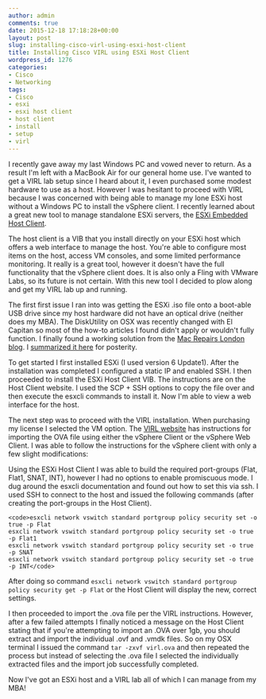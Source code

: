 ```yaml
---
author: admin
comments: true
date: 2015-12-18 17:18:28+00:00
layout: post
slug: installing-cisco-virl-using-esxi-host-client
title: Installing Cisco VIRL using ESXi Host Client
wordpress_id: 1276
categories:
- Cisco
- Networking
tags:
- Cisco
- esxi
- esxi host client
- host client
- install
- setup
- virl
---
```


I recently gave away my last Windows PC and vowed never to return. As a result I'm left with a MacBook Air for our general home use. I've wanted to get a VIRL lab setup since I heard about it, I even purchased some modest hardware to use as a host. However I was hesitant to proceed with VIRL because I was concerned with being able to manage my lone ESXi host without a Windows PC to install the vSphere client. I recently learned about a great new tool to manage standalone ESXi servers, the [ESXi Embedded Host Client](https://labs.vmware.com/flings/esxi-embedded-host-client).

The host client is a VIB that you install directly on your ESXi host which offers a web interface to manage the host. You're able to configure most items on the host, access VM consoles, and some limited performance monitoring. It really is a great tool, however it doesn't have the full functionality that the vSphere client does. It is also only a Fling with VMware Labs, so its future is not certain. With this new tool I decided to plow along and get my VIRL lab up and running.

The first first issue I ran into was getting the ESXi .iso file onto a boot-able USB drive since my host hardware did not have an optical drive (neither does my MBA). The DiskUtility on OSX was recently changed with El Capitan so most of the how-to articles I found didn't apply or wouldn't fully function. I finally found a working solution from the [Mac Repairs London blog](http://blog.macrepairsouthlondon.com/hardware/networking/create-esxi-usb-installer-mac-os-x/). I [summarized it here](http://robertjuric.com/tech/esxi-bootable-usb-from-mac-osx/) for posterity.

To get started I first installed ESXi (I used version 6 Update1). After the installation was completed I configured a static IP and enabled SSH. I then proceeded to install the ESXi Host Client VIB. The instructions are on the Host Client website. I used the SCP + SSH options to copy the file over and then execute the esxcli commands to install it. Now I'm able to view a web interface for the host.

The next step was to proceed with the VIRL installation. When purchasing my license I selected the VM option. The [VIRL website](http://virl-dev-innovate.cisco.com/) has instructions for importing the OVA file using either the vSphere Client or the vSphere Web Client. I was able to follow the instructions for the vSphere client with only a few slight modifications:

Using the ESXi Host Client I was able to build the required port-groups (Flat, Flat1, SNAT, INT), however I had no options to enable promiscuous mode. I dug around the esxcli documentation and found out how to set this via ssh. I used SSH to connect to the host and issued the following commands (after creating the port-groups in the Host Client).

    
    <code>esxcli network vswitch standard portgroup policy security set -o true -p Flat
    esxcli network vswitch standard portgroup policy security set -o true -p Flat1
    esxcli network vswitch standard portgroup policy security set -o true -p SNAT
    esxcli network vswitch standard portgroup policy security set -o true -p INT</code>


After doing so command `esxcli network vswitch standard portgroup policy security get -p Flat` or the Host Client will display the new, correct settings. 

I then proceeded to import the .ova file per the VIRL instructions. However, after a few failed attempts I finally noticed a message on the Host Client stating that if you're attempting to import an .OVA over 1gb, you should extract and import the individual .ovf and .vmdk files. So on my OSX terminal I issued the command `tar -zxvf virl.ova` and then repeated the process but instead of selecting the .ova file I selected the individually extracted files and the import job successfully completed.

Now I've got an ESXi host and a VIRL lab all of which I can manage from my MBA!
